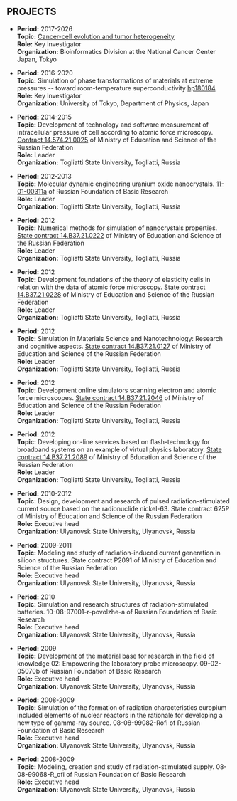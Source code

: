 ## PROJECTS
  
  - **Period:** 2017-2026  
  **Topic:** [Cancer-cell evolution and tumor heterogeneity](https://www.ncc.go.jp/en/ri/division/bioinformatics/project/index.html#b)  
  **Role:** Key Investigator  
  **Organization:** Bioinformatics Division at the National Cancer Center Japan, Tokyo  

- **Period:** 2016-2020  
  **Topic:** Simulation of phase transformations of materials at extreme pressures -- toward room-temperature superconductivity [hp180184](https://www.hpci-office.jp/output/hp180184/resume_e.pdf?1746085074)  
  **Role:** Key Investigator  
  **Organization:** University of Tokyo, Department of Physics, Japan  

- **Period:** 2014-2015  
  **Topic:** Development of technology and software measurement of intracellular pressure of cell according to atomic force microscopy. [Contract 14.574.21.0025](https://elibrary.ru/item.asp?id=53939956) of Ministry of Education and Science of the Russian Federation  
  **Role:** Leader  
  **Organization:** Togliatti State University, Togliatti, Russia  

- **Period:** 2012-2013  
  **Topic:** Molecular dynamic engineering uranium oxide nanocrystals. [11-01-00311a](https://elibrary.ru/item.asp?id=24226489) of Russian Foundation of Basic Research  
  **Role:** Leader  
  **Organization:** Togliatti State University, Togliatti, Russia  

- **Period:** 2012  
  **Topic:** Numerical methods for simulation of nanocrystals properties. [State contract 14.B37.21.0222](https://elibrary.ru/item.asp?id=24226495) of Ministry of Education and Science of the Russian Federation  
  **Role:** Leader  
  **Organization:** Togliatti State University, Togliatti, Russia  

- **Period:** 2012  
  **Topic:** Development foundations of the theory of elasticity cells in relation with the data of atomic force microscopy. [State contract 14.B37.21.0228](https://elibrary.ru/item.asp?id=24226493) of Ministry of Education and Science of the Russian Federation  
  **Role:** Leader  
  **Organization:** Togliatti State University, Togliatti, Russia  

- **Period:** 2012  
  **Topic:** Simulation in Materials Science and Nanotechnology: Research and cognitive aspects. [State contract 14.B37.21.0127](https://elibrary.ru/item.asp?id=24226498) of Ministry of Education and Science of the Russian Federation  
  **Role:** Leader  
  **Organization:** Togliatti State University, Togliatti, Russia  

- **Period:** 2012  
  **Topic:** Development online simulators scanning electron and atomic force microscopes. [State contract 14.B37.21.2046](https://elibrary.ru/item.asp?id=24226492) of Ministry of Education and Science of the Russian Federation  
  **Role:** Leader  
  **Organization:** Togliatti State University, Togliatti, Russia  

- **Period:** 2012  
  **Topic:** Developing on-line services based on flash-technology for broadband systems on an example of virtual physics laboratory. [State contract 14.B37.21.2089](https://elibrary.ru/item.asp?id=24226491) of Ministry of Education and Science of the Russian Federation  
  **Role:** Leader  
  **Organization:** Togliatti State University, Togliatti, Russia  

- **Period:** 2010-2012  
  **Topic:** Design, development and research of pulsed radiation-stimulated current source based on the radionuclide nickel-63. State contract 625P of Ministry of Education and Science of the Russian Federation  
  **Role:** Executive head  
  **Organization:** Ulyanovsk State University, Ulyanovsk, Russia  

- **Period:** 2009-2011  
  **Topic:** Modeling and study of radiation-induced current generation in silicon structures. State contract P2091 of Ministry of Education and Science of the Russian Federation  
  **Role:** Executive head  
  **Organization:** Ulyanovsk State University, Ulyanovsk, Russia  

- **Period:** 2010  
  **Topic:** Simulation and research structures of radiation-stimulated batteries. 10-08-97001-r-povolzhe-a of Russian Foundation of Basic Research  
  **Role:** Executive head  
  **Organization:** Ulyanovsk State University, Ulyanovsk, Russia  

- **Period:** 2009  
  **Topic:** Development of the material base for research in the field of knowledge 02: Empowering the laboratory probe microscopy. 09-02-05070b of Russian Foundation of Basic Research  
  **Role:** Executive head  
  **Organization:** Ulyanovsk State University, Ulyanovsk, Russia  

- **Period:** 2008-2009  
  **Topic:** Simulation of the formation of radiation characteristics europium included elements of nuclear reactors in the rationale for developing a new type of gamma-ray source. 08-08-99082-Rofi of Russian Foundation of Basic Research  
  **Role:** Executive head  
  **Organization:** Ulyanovsk State University, Ulyanovsk, Russia  

- **Period:** 2008-2009  
  **Topic:** Modeling, creation and study of radiation-stimulated supply. 08-08-99068-R_ofi of Russian Foundation of Basic Research  
  **Role:** Executive head  
  **Organization:** Ulyanovsk State University, Ulyanovsk, Russia  
